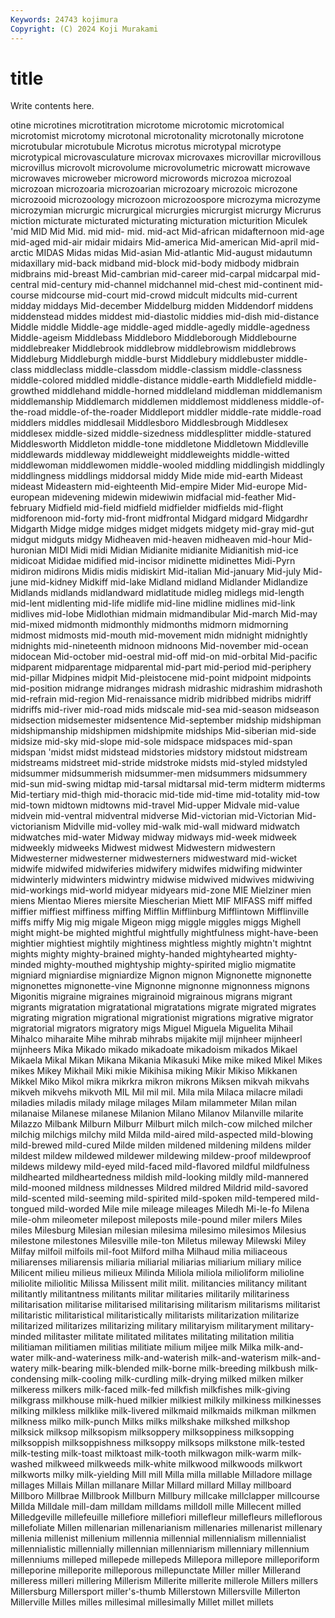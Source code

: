 ```yaml
---
Keywords: 24743 kojimura
Copyright: (C) 2024 Koji Murakami
---
```


# title

Write contents here.



otine microtines microtitration microtome microtomic microtomical microtomist
microtomy microtonal microtonality microtonally microtone microtubular microtubule Microtus microtus microtypal
microtype microtypical microvasculature microvax microvaxes microvillar microvillous microvillus microvolt microvolume
microvolumetric microwatt microwave microwaves microweber microword microwords microzoa microzoal microzoan
microzoaria microzoarian microzoary microzoic microzone microzooid microzoology microzoon microzoospore microzyma
microzyme microzymian micrurgic micrurgical micrurgies micrurgist micrurgy Micrurus miction micturate
micturated micturating micturation micturition Miculek 'mid MID Mid Mid. mid
mid- mid. mid-act Mid-african midafternoon mid-age mid-aged mid-air midair midairs
Mid-america Mid-american Mid-april mid-arctic MIDAS Midas midas Mid-asian Mid-atlantic Mid-august
midautumn midaxillary mid-back midband mid-block mid-body midbody midbrain midbrains mid-breast
Mid-cambrian mid-career mid-carpal midcarpal mid-central mid-century mid-channel midchannel mid-chest mid-continent
mid-course midcourse mid-court mid-crowd midcult midcults mid-current midday middays Mid-december
Middelburg midden Middendorf middens middenstead middes middest mid-diastolic middies mid-dish
mid-distance Middle middle Middle-age middle-aged middle-agedly middle-agedness Middle-ageism Middlebass Middleboro
Middleborough Middlebourne middlebreaker Middlebrook middlebrow middlebrowism middlebrows Middleburg Middleburgh middle-burst
Middlebury middlebuster middle-class middleclass middle-classdom middle-classism middle-classness middle-colored middled middle-distance
middle-earth Middlefield middle-growthed middlehand middle-horned middleland middleman middlemanism middlemanship Middlemarch
middlemen middlemost middleness middle-of-the-road middle-of-the-roader Middleport middler middle-rate middle-road middlers
middles middlesail Middlesboro Middlesbrough Middlesex middlesex middle-sized middle-sizedness middlesplitter middle-statured
Middlesworth Middleton middle-tone middletone Middletown Middleville middlewards middleway middleweight middleweights
middle-witted middlewoman middlewomen middle-wooled middling middlingish middlingly middlingness middlings middorsal
middy Mide mide mid-earth Mideast mideast Mideastern mid-eighteenth Mid-empire Mider
Mid-europe Mid-european midevening midewin midewiwin midfacial mid-feather Mid-february Midfield mid-field
midfield midfielder midfields mid-flight midforenoon mid-forty mid-front midfrontal Midgard midgard
Midgardhr Midgarth Midge midge midges midget midgets midgety mid-gray mid-gut
midgut midguts midgy Midheaven mid-heaven midheaven mid-hour Mid-huronian MIDI Midi
midi Midian Midianite midianite Midianitish mid-ice midicoat Mididae midified mid-incisor
midinette midinettes Midi-Pyrn midiron midirons Midis midis midiskirt Mid-italian Mid-january
Mid-july Mid-june mid-kidney Midkiff mid-lake Midland midland Midlander Midlandize Midlands
midlands midlandward midlatitude midleg midlegs mid-length mid-lent midlenting mid-life midlife
mid-line midline midlines mid-link midlives mid-lobe Midlothian midmain midmandibular Mid-march
Mid-may mid-mixed midmonth midmonthly midmonths midmorn midmorning midmost midmosts mid-mouth
mid-movement midn midnight midnightly midnights mid-nineteenth midnoon midnoons Mid-november mid-ocean
midocean Mid-october mid-oestral mid-off mid-on mid-orbital Mid-pacific midparent midparentage midparental
mid-part mid-period mid-periphery mid-pillar Midpines midpit Mid-pleistocene mid-point midpoint midpoints
mid-position midrange midranges midrash midrashic midrashim midrashoth mid-refrain mid-region Mid-renaissance
midrib midribbed midribs midriff midriffs mid-river mid-road mids midscale mid-sea
mid-season midseason midsection midsemester midsentence Mid-september midship midshipman midshipmanship midshipmen
midshipmite midships Mid-siberian mid-side midsize mid-sky mid-slope mid-sole midspace midspaces
mid-span midspan 'midst midst midstead midstories midstory midstout midstream midstreams
midstreet mid-stride midstroke midsts mid-styled midstyled midsummer midsummerish midsummer-men midsummers
midsummery mid-sun mid-swing midtap mid-tarsal midtarsal mid-term midterm midterms Mid-tertiary
mid-thigh mid-thoracic mid-tide mid-time mid-totality mid-tow mid-town midtown midtowns mid-travel
Mid-upper Midvale mid-value midvein mid-ventral midventral midverse Mid-victorian mid-Victorian Mid-victorianism
Midville mid-volley mid-walk mid-wall midward midwatch midwatches mid-water Midway midway
midways mid-week midweek midweekly midweeks Midwest midwest Midwestern midwestern Midwesterner
midwesterner midwesterners midwestward mid-wicket midwife midwifed midwiferies midwifery midwifes midwifing
midwinter midwinterly midwinters midwintry midwise midwived midwives midwiving mid-workings mid-world
midyear midyears mid-zone MIE Mielziner mien miens Mientao Mieres miersite
Miescherian Miett MIF MIFASS miff miffed miffier miffiest miffiness miffing
Mifflin Mifflinburg Mifflintown Mifflinville miffs miffy Mig mig migale Migeon
migg miggle miggles miggs Mighell might might-be mighted mightful mightfully
mightfulness might-have-been mightier mightiest mightily mightiness mightless mightly mightn't mightnt
mights mighty mighty-brained mighty-handed mightyhearted mighty-minded mighty-mouthed mightyship mighty-spirited miglio
migmatite migniard migniardise migniardize Mignon mignon Mignonette mignonette mignonettes mignonette-vine
Mignonne mignonne mignonness mignons Migonitis migraine migraines migrainoid migrainous migrans
migrant migrants migratation migratational migratations migrate migrated migrates migrating migration
migrational migrationist migrations migrative migrator migratorial migrators migratory migs Miguel
Miguela Miguelita Mihail Mihalco miharaite Mihe mihrab mihrabs mijakite mijl
mijnheer mijnheerl mijnheers Mika Mikado mikado mikadoate mikadoism mikados Mikael
Mikaela Mikal Mikan Mikana Mikania Mikasuki Mike mike miked Mikel
Mikes mikes Mikey Mikhail Miki mikie Mikihisa miking Mikir Mikiso
Mikkanen Mikkel Miko Mikol mikra mikrkra mikron mikrons Miksen mikvah
mikvahs mikveh mikvehs mikvoth MIL Mil mil mil. Mila mila
Milaca milacre miladi miladies miladis milady milage milages Milam milammeter
Milan milan milanaise Milanese milanese Milanion Milano Milanov Milanville milarite
Milazzo Milbank Milburn Milburr Milburt milch milch-cow milched milcher milchig
milchigs milchy mild Milda mild-aired mild-aspected mild-blowing mild-brewed mild-cured Milde
milden mildened mildening mildens milder mildest mildew mildewed mildewer mildewing
mildew-proof mildewproof mildews mildewy mild-eyed mild-faced mild-flavored mildful mildfulness mildhearted
mildheartedness mildish mild-looking mildly mild-mannered mild-mooned mildness mildnesses Mildred mildred
Mildrid mild-savored mild-scented mild-seeming mild-spirited mild-spoken mild-tempered mild-tongued mild-worded Mile
mile mileage mileages Miledh Mi-le-fo Milena mile-ohm mileometer milepost mileposts
mile-pound miler milers Miles miles Milesburg Milesian milesian milesima milesimo
milesimos Milesius milestone milestones Milesville mile-ton Miletus mileway Milewski Miley
Milfay milfoil milfoils mil-foot Milford milha Milhaud milia miliaceous miliarenses
miliarensis miliaria miliarial miliarias miliarium miliary milice Milicent milieu milieus
milieux Milinda Miliola miliola milioliform milioline miliolite miliolitic Milissa Milissent
milit milit. militancies militancy militant militantly militantness militants militar militaries
militarily militariness militarisation militarise militarised militarising militarism militarisms militarist militaristic
militaristical militaristically militarists militarization militarize militarized militarizes militarizing military militaryism
militaryment military-minded militaster militate militated militates militating militation militia militiaman
militiamen militias militiate milium miljee milk Milka milk-and-water milk-and-wateriness milk-and-waterish
milk-and-waterism milk-and-watery milk-bearing milk-blended milk-borne milk-breeding milkbush milk-condensing milk-cooling milk-curdling
milk-drying milked milken milker milkeress milkers milk-faced milk-fed milkfish milkfishes
milk-giving milkgrass milkhouse milk-hued milkier milkiest milkily milkiness milkinesses milking
milkless milklike milk-livered milkmaid milkmaids milkman milkmen milkness milko milk-punch
Milks milks milkshake milkshed milkshop milksick milksop milksopism milksoppery milksoppiness
milksopping milksoppish milksoppishness milksoppy milksops milkstone milk-tested milk-testing milk-toast milktoast
milk-tooth milkwagon milk-warm milk-washed milkweed milkweeds milk-white milkwood milkwoods milkwort
milkworts milky milk-yielding Mill mill Milla milla millable Milladore millage
millages Millais Millan millanare Millar Millard millard Millay millboard Millboro
Millbrae Millbrook Millburn Millbury millcake millclapper millcourse Millda Milldale mill-dam
milldam milldams milldoll mille Millecent milled Milledgeville millefeuille millefiore millefiori
millefleur millefleurs milleflorous millefoliate Millen millenarian millenarianism millenaries millenarist millenary
millenia millenist millenium millennia millennial millennialism millennialist millennialistic millennially millennian
millenniarism millenniary millennium millenniums milleped millepede millepeds Millepora millepore milleporiform
milleporine milleporite milleporous millepunctate Miller miller Millerand milleress milleri millering
Millerism Millerite millerite millerole Millers millers Millersburg Millersport miller's-thumb Millerstown
Millersville Millerton Millerville Milles milles millesimal millesimally Millet millet millets
